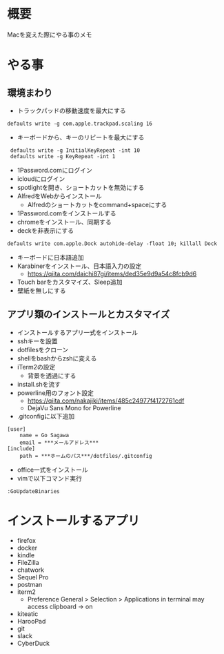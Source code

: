 # 概要
Macを変えた際にやる事のメモ

# やる事

## 環境まわり
- トラックパッドの移動速度を最大にする
```
defaults write -g com.apple.trackpad.scaling 16
```
- キーボードから、キーのリピートを最大にする
```
 defaults write -g InitialKeyRepeat -int 10
 defaults write -g KeyRepeat -int 1
```
- 1Password.comにログイン
- icloudにログイン
- spotlightを開き、ショートカットを無効にする
- AlfredをWebからインストール
  - Alfredのショートカットをcommand+spaceにする
- 1Password.comをインストールする
- chromeをインストール、同期する
- deckを非表示にする
```
defaults write com.apple.Dock autohide-delay -float 10; killall Dock
```
- キーボードに日本語追加
- Karabinerをインストール、日本語入力の設定
  - https://qiita.com/daichi87gi/items/ded35e9d9a54c8fcb9d6
- Touch barをカスタマイズ、Sleep追加
- 壁紙を無しにする

## アプリ類のインストールとカスタマイズ
- インストールするアプリ一式をインストール
- sshキーを設置
- dotfilesをクローン
- shellをbashからzshに変える
- iTerm2の設定
  - 背景を透過にする
- install.shを流す
- powerline用のフォント設定
  - https://qiita.com/nakajiki/items/485c24977f4172761cdf
  - DejaVu Sans Mono for Powerline
- .gitconfigに以下追加
```
[user]
    name = Go Sagawa
    email = ***メールアドレス***
[include]
    path = ***ホームのパス***/dotfiles/.gitconfig
```
- office一式をインストール
- vimで以下コマンド実行
```
:GoUpdateBinaries
```

# インストールするアプリ
- firefox
- docker
- kindle
- FileZilla
- chatwork
- Sequel Pro
- postman
- iterm2
  - Preference General > Selection > Applications in terminal may access clipboard -> on
- kiteatic
- HarooPad
- git
- slack
- CyberDuck
